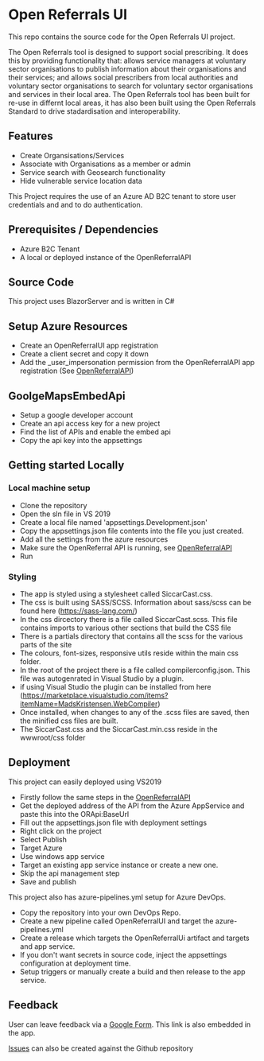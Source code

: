 # Open Referrals UI
This repo contains the source code for the Open Referrals UI project.

The Open Referrals tool is designed to support social prescribing.  It does this by providing functionality that: allows service managers
at voluntary sector organisations to publish information about their organisations and their services; and allows social prescribers from local
authorities and voluntary sector organisations to search for voluntary sector organisations and services in their local area.  The Open Referrals tool
has been built for re-use in differnt local areas, it has also been built using the Open Referrals Standard to drive stadardisation and interoperability.

## Features
 - Create Organsisations/Services
 - Associate with Organisations as a member or admin
 - Service search with Geosearch functionality
 - Hide vulnerable service location data

This Project requires the use of an Azure AD B2C tenant to store user credentials and 
and to do authentication.  

## Prerequisites / Dependencies
 - Azure B2C Tenant
 - A local or deployed instance of the OpenReferralAPI

## Source Code
This project uses BlazorServer and is written in C#

## Setup Azure Resources
- Create an OpenReferralUI app registration
- Create a client secret and copy it down
- Add the _user_impersonation permission from the OpenReferralAPI app registration (See [OpenReferralAPI](https://github.com/siccar/referrals-api))

## GoolgeMapsEmbedApi
 - Setup a google developer account
 - Create an api access key for a new project
 - Find the list of APIs and enable the embed api
 - Copy the api key into the appsettings

## Getting started Locally

### Local machine setup
- Clone the repository
- Open the sln file in VS 2019
- Create a local file named 'appsettings.Development.json'
- Copy the appsettings.json file contents into the file you just created.
- Add all the settings from the azure resources
- Make sure the OpenReferral API is running, see [OpenReferralAPI](https://github.com/siccar/referrals-api)
- Run

### Styling
- The app is styled using a stylesheet called SiccarCast.css.
- The css is built using SASS/SCSS.  Information about sass/scss can be found here (https://sass-lang.com/)
- In the css dircectory there is a file called SiccarCast.scss.  This file contains imports to various other sections that build the CSS file
- There is a partials directory that contains all the scss for the various parts of the site
- The colours, font-sizes, responsive utils reside within the main css folder.
- In the root of the project there is a file called compilerconfig.json.  This file was autogenrated in Visual Studio by a plugin.
- if using Visual Studio the plugin can be installed from here (https://marketplace.visualstudio.com/items?itemName=MadsKristensen.WebCompiler)
- Once installed, when changes to any of the .scss files are saved, then the minified css files are built.
- The SiccarCast.css and the SiccarCast.min.css reside in the wwwroot/css folder

## Deployment
This project can easily deployed using VS2019
 - Firstly follow the same steps in the [OpenReferralAPI](https://github.com/siccar/referrals-api)
 - Get the deployed address of the API from the Azure AppService and paste this into the ORApi:BaseUrl
 - Fill out the appsettings.json file with deployment settings
 - Right click on the project
 - Select Publish
 - Target Azure
 - Use windows app service
 - Target an existing app service instance or create a new one.
 - Skip the api management step
 - Save and publish

 This project also has azure-pipelines.yml setup for Azure DevOps.
 
 - Copy the repository into your own DevOps Repo.
 - Create a new pipeline called OpenReferralUI and target the azure-pipelines.yml
 - Create a release which targets the OpenReferralUi artifact and targets and app service.
 - If you don't want secrets in source code, inject the appsettings configuration at deployment time.
 - Setup triggers or manually create a build and then release to the app service.

## Feedback
User can leave feedback via a [Google Form](https://docs.google.com/forms/d/e/1FAIpQLSfw5D-YCGzu8SDMhkmxqzJSu1KJJx-hYaRuLnrnU_Um7ILyxw/viewform).
This link is also embedded in the app. 

[Issues](https://github.com/siccar/referrals-ui/issues) can also be created against the Github repository 
